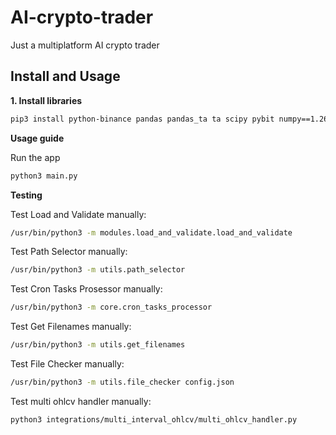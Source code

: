# AI-crypto-trader
Just a multiplatform AI crypto trader

## Install and Usage

**1. Install libraries**

```bash
pip3 install python-binance pandas pandas_ta ta scipy pybit numpy==1.26.4 matplotlib requests python-dateutil jsonschema 
```

**Usage guide**

Run the app
```bash
python3 main.py
```

**Testing**

Test Load and Validate manually:
```bash
/usr/bin/python3 -m modules.load_and_validate.load_and_validate
```

Test Path Selector manually:
```bash
/usr/bin/python3 -m utils.path_selector
```

Test Cron Tasks Prosessor manually:
```bash
/usr/bin/python3 -m core.cron_tasks_processor
```

Test Get Filenames manually:
```bash
/usr/bin/python3 -m utils.get_filenames
```

Test File Checker manually:
```bash
/usr/bin/python3 -m utils.file_checker config.json
```

Test multi ohlcv handler manually:
```bash
python3 integrations/multi_interval_ohlcv/multi_ohlcv_handler.py
```

